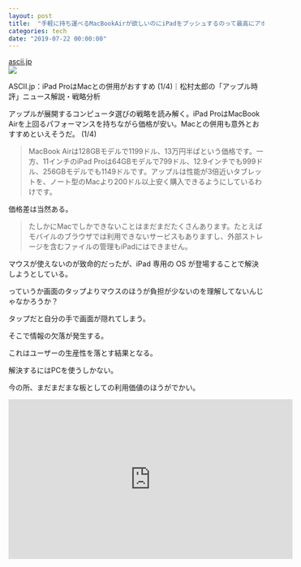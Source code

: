 ```yaml
---
layout: post
title:  "手軽に持ち運べるMacBookAirが欲しいのにiPadをプッシュするのって最高にアホ"
categories: tech
date: "2019-07-22 00:00:00"
---
```



<div class="card">
  <a href="https://ascii.jp/elem/000/001/776/1776370/"></a>
  <div class="card__header">
    <a href="https://ascii.jp/elem/000/001/776/1776370/">ascii.jp</a>
  </div>
  <div class="card__image">
    <img src="https://ascii.jp/elem/000/001/768/1768026/ii_ogp.jpg">
  </div>
  <div class="card__title">
    <p>ASCII.jp：iPad ProはMacとの併用がおすすめ (1/4)｜松村太郎の「アップル時評」ニュース解説・戦略分析</p>
  </div>
  <div class="card__description">
    <p>アップルが展開するコンピュータ選びの戦略を読み解く。iPad ProはMacBook Airを上回るパフォーマンスを持ちながら価格が安い。Macとの併用も意外とおすすめといえそうだ。 (1/4)</p>
  </div>
</div>


> MacBook Airは128GBモデルで1199ドル、13万円半ばという価格です。一方、11インチのiPad Proは64GBモデルで799ドル、12.9インチでも999ドル、256GBモデルでも1149ドルです。アップルは性能が3倍近いタブレットを、ノート型のMacより200ドル以上安く購入できるようにしているわけです。

価格差は当然ある。

> たしかにMacでしかできないことはまだまだたくさんあります。たとえばモバイルのブラウザでは利用できないサービスもありますし、外部ストレージを含むファイルの管理もiPadにはできません。

マウスが使えないのが致命的だったが、iPad 専用の OS が登場することで解決しようとしている。

っていうか画面のタップよりマウスのほうが負担が少ないのを理解してないんじゃなかろうか？

タップだと自分の手で画面が隠れてしまう。

そこで情報の欠落が発生する。

これはユーザーの生産性を落とす結果となる。

解決するにはPCを使うしかない。

今の所、まだまだまな板としての利用価値のほうがでかい。

<div class="google">
<iframe width="560" height="315" src="https://www.youtube.com/embed/0H9E9zSRvUE" frameborder="0" allow="accelerometer; autoplay; encrypted-media; gyroscope; picture-in-picture" allowfullscreen></iframe>
</div>
